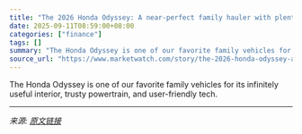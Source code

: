 ```yaml
---
title: "The 2026 Honda Odyssey: A near-perfect family hauler with plenty of legroom and cargo space"
date: 2025-09-11T08:59:00+08:00
categories: ["finance"]
tags: []
summary: "The Honda Odyssey is one of our favorite family vehicles for its infinitely useful interior, trusty powertrain, and user-friendly tech."
source_url: "https://www.marketwatch.com/story/the-2026-honda-odyssey-a-near-perfect-family-hauler-with-plenty-of-legroom-and-cargo-space-7ca30b1d?mod=mw_rss_topstories"
---
```


The Honda Odyssey is one of our favorite family vehicles for its infinitely useful interior, trusty powertrain, and user-friendly tech.

---

*来源: [原文链接](https://www.marketwatch.com/story/the-2026-honda-odyssey-a-near-perfect-family-hauler-with-plenty-of-legroom-and-cargo-space-7ca30b1d?mod=mw_rss_topstories)*
